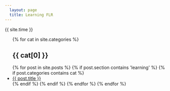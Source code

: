 ```yaml
---
  layout: page
  title: Learning FLR
---
```


{{ site.time }}

<ul>
	{% for cat in site.categories %}
    <h2>{{ cat[0] }}</h2>
  {% for post in site.posts %}
		{% if post.section contains 'learning' %}
			{% if post.categories contains cat %}
    	<li>
	      <a href="{{ post.url }}">{{ post.title }}</a>
    	</li>
		{% endif %}
		{% endif %}
  {% endfor %}
	{% endfor %}
</ul>



